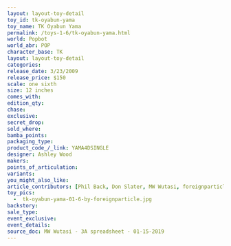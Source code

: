 ```yaml
---
layout: layout-toy-detail 
toy_id: tk-oyabun-yama
toy_name: TK Oyabun Yama
permalink: /toys-1-6/tk-oyabun-yama.html
world: Popbot
world_abr: POP
character_base: TK
layout: layout-toy-detail
categories: 
release_date: 3/23/2009
release_price: $150 
scale: one sixth
size: 12 inches
comes_with: 
edition_qty: 
chase: 
exclusive: 
secret_drop: 
sold_where: 
bamba_points: 
packaging_type: 
product_code_/_link: YAMA4DSINGLE
designer: Ashley Wood
makers: 
points_of_articulation: 
variants: 
you_might_also_like: 
article_contributors: [Phil Back, Don Slater, MW Wutasi, foreignparticle]
toy_pics: 
  -  tk-oyabun-yama-01-6-by-foreignparticle.jpg
backstory: 
sale_type: 
event_exclusive: 
event_details: 
source_doc: MW Wutasi - 3A spreadsheet - 01-15-2019
---
```

